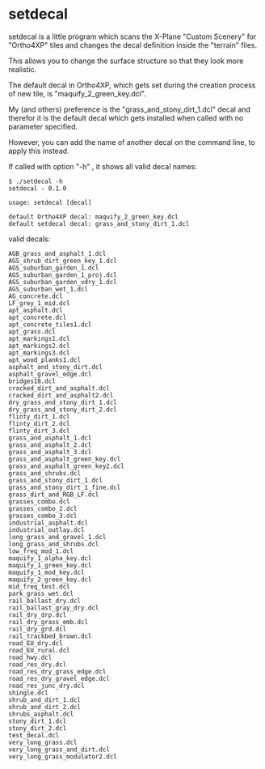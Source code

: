 
# setdecal

setdecal is a little program which scans the X-Plane "Custom Scenery" for 
"Ortho4XP" tiles and changes the decal definition inside the "terrain" files.

This allows you to change the surface structure so that they look more realistic. 

The default decal in Ortho4XP, which gets set during the creation process of
new tile, is "maquify_2_green_key.dcl".

My (and others) preference is the "grass_and_stony_dirt_1.dcl" decal and therefor
it is the default decal which gets installed when called with no parameter specified.

However, you can add the name of another decal on the command line, to apply this 
instead.

If called with option "-h" , it shows all valid decal names:

```
$ ./setdecal -h
setdecal - 0.1.0

usage: setdecal [decal]

default Ortho4XP decal: maquify_2_green_key.dcl
default setdecal decal: grass_and_stony_dirt_1.dcl
```


valid decals:

```
AGB_grass_and_asphalt_1.dcl
AGS_shrub_dirt_green_key_1.dcl
AGS_suburban_garden_1.dcl
AGS_suburban_garden_1_proj.dcl
AGS_suburban_garden_vdry_1.dcl
AGS_suburban_wet_1.dcl
AG_concrete.dcl
LF_grey_1_mid.dcl
apt_asphalt.dcl
apt_concrete.dcl
apt_concrete_tiles1.dcl
apt_grass.dcl
apt_markings1.dcl
apt_markings2.dcl
apt_markings3.dcl
apt_wood_planks1.dcl
asphalt_and_stony_dirt.dcl
asphalt_gravel_edge.dcl
bridges18.dcl
cracked_dirt_and_asphalt.dcl
cracked_dirt_and_asphalt2.dcl
dry_grass_and_stony_dirt_1.dcl
dry_grass_and_stony_dirt_2.dcl
flinty_dirt_1.dcl
flinty_dirt_2.dcl
flinty_dirt_3.dcl
grass_and_asphalt_1.dcl
grass_and_asphalt_2.dcl
grass_and_asphalt_3.dcl
grass_and_asphalt_green_key.dcl
grass_and_asphalt_green_key2.dcl
grass_and_shrubs.dcl
grass_and_stony_dirt_1.dcl
grass_and_stony_dirt_1_fine.dcl
grass_dirt_and_RGB_LF.dcl
grasses_combo.dcl
grasses_combo_2.dcl
grasses_combo_3.dcl
industrial_asphalt.dcl
industrial_outlay.dcl
long_grass_and_gravel_1.dcl
long_grass_and_shrubs.dcl
low_freq_mod_1.dcl
maquify_1_alpha_key.dcl
maquify_1_green_key.dcl
maquify_1_mod_key.dcl
maquify_2_green_key.dcl
mid_freq_test.dcl
park_grass_wet.dcl
rail_ballast_dry.dcl
rail_ballast_gray_dry.dcl
rail_dry_drp.dcl
rail_dry_grass_emb.dcl
rail_dry_grd.dcl
rail_trackbed_brown.dcl
road_EU_dry.dcl
road_EU_rural.dcl
road_hwy.dcl
road_res_dry.dcl
road_res_dry_grass_edge.dcl
road_res_dry_gravel_edge.dcl
road_res_junc_dry.dcl
shingle.dcl
shrub_and_dirt_1.dcl
shrub_and_dirt_2.dcl
shrubs_asphalt.dcl
stony_dirt_1.dcl
stony_dirt_2.dcl
test_decal.dcl
very_long_grass.dcl
very_long_grass_and_dirt.dcl
very_long_grass_modulator2.dcl

```

